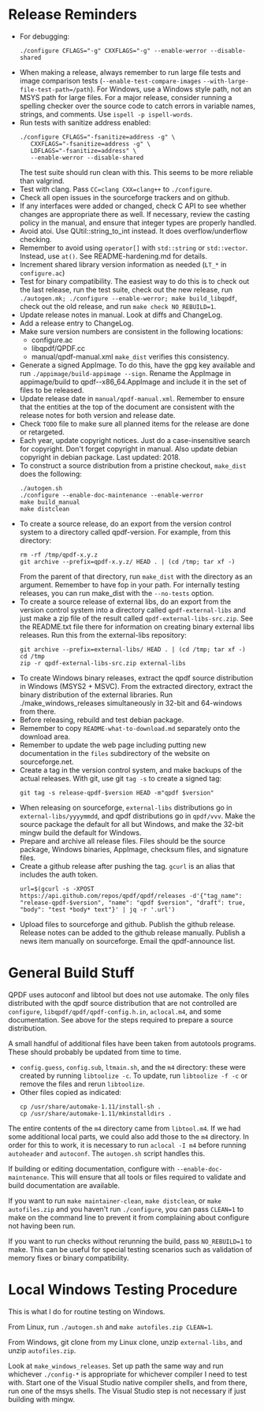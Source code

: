 # Release Reminders

* For debugging:
  ```
  ./configure CFLAGS="-g" CXXFLAGS="-g" --enable-werror --disable-shared
  ```
* When making a release, always remember to run large file tests and image comparison tests (`--enable-test-compare-images` `--with-large-file-test-path=/path`). For Windows, use a Windows style path, not an MSYS path for large files. For a major release, consider running a spelling checker over the source code to catch errors in variable names, strings, and comments. Use `ispell -p ispell-words`.
* Run tests with sanitize address enabled:
  ```
  ./configure CFLAGS="-fsanitize=address -g" \
     CXXFLAGS="-fsanitize=address -g" \
     LDFLAGS="-fsanitize=address" \
     --enable-werror --disable-shared
  ```
  The test suite should run clean with this. This seems to be more reliable than valgrind.
* Test with clang. Pass `CC=clang CXX=clang++` to `./configure`.
* Check all open issues in the sourceforge trackers and on github.
* If any interfaces were added or changed, check C API to see whether changes are appropriate there as well.  If necessary, review the casting policy in the manual, and ensure that integer types are properly handled.
* Avoid atoi. Use QUtil::string_to_int instead. It does overflow/underflow checking.
* Remember to avoid using `operator[]` with `std::string` or `std::vector`. Instead, use `at()`. See README-hardening.md for details.
* Increment shared library version information as needed (`LT_*` in `configure.ac`)
* Test for binary compatibility. The easiest way to do this is to check out the last release, run the test suite, check out the new release, run `./autogen.mk; ./configure --enable-werror; make build_libqpdf`, check out the old release, and run `make check NO_REBUILD=1`.
* Update release notes in manual. Look at diffs and ChangeLog.
* Add a release entry to ChangeLog.
* Make sure version numbers are consistent in the following locations:
  * configure.ac
  * libqpdf/QPDF.cc
  * manual/qpdf-manual.xml
  `make_dist` verifies this consistency.
* Generate a signed AppImage. To do this, have the gpg key available and run `./appimage/build-appimage --sign`. Rename the AppImage in appimage/build to qpdf-<version>-x86_64.AppImage and include it in the set of files to be released.
* Update release date in `manual/qpdf-manual.xml`.  Remember to ensure that the entities at the top of the document are consistent with the release notes for both version and release date.
* Check `TODO` file to make sure all planned items for the release are done or retargeted.
* Each year, update copyright notices. Just do a case-insensitive search for copyright. Don't forget copyright in manual. Also update debian copyright in debian package. Last updated: 2018.
* To construct a source distribution from a pristine checkout, `make_dist` does the following:
  ```
  ./autogen.sh
  ./configure --enable-doc-maintenance --enable-werror
  make build_manual
  make distclean
  ```
* To create a source release, do an export from the version control system to a directory called qpdf-version.  For example, from this directory:
  ```
  rm -rf /tmp/qpdf-x.y.z
  git archive --prefix=qpdf-x.y.z/ HEAD . | (cd /tmp; tar xf -)
  ```
  From the parent of that directory, run `make_dist` with the directory as an argument.  Remember to have fop in your path.  For internally testing releases, you can run make_dist with the `--no-tests` option.
* To create a source release of external libs, do an export from the version control system into a directory called `qpdf-external-libs` and just make a zip file of the result called `qpdf-external-libs-src.zip`.  See the README.txt file there for information on creating binary external libs releases. Run this from the external-libs repository:
  ```
  git archive --prefix=external-libs/ HEAD . | (cd /tmp; tar xf -)
  cd /tmp
  zip -r qpdf-external-libs-src.zip external-libs
  ```
* To create Windows binary releases, extract the qpdf source distribution in Windows (MSYS2 + MSVC).  From the extracted directory, extract the binary distribution of the external libraries.  Run ./make_windows_releases simultaneously in 32-bit and 64-windows from there.
* Before releasing, rebuild and test debian package.
* Remember to copy `README-what-to-download.md` separately onto the download area.
* Remember to update the web page including putting new documentation in the `files` subdirectory of the website on sourceforge.net.
* Create a tag in the version control system, and make backups of the actual releases.  With git, use git `tag -s` to create a signed tag:
  ```
  git tag -s release-qpdf-$version HEAD -m"qpdf $version"
  ```
* When releasing on sourceforge, `external-libs` distributions go in `external-libs/yyyymmdd`, and qpdf distributions go in `qpdf/vvv`. Make the source package the default for all but Windows, and make the 32-bit mingw build the default for Windows.
* Prepare and archive all release files. Files should be the source package, Windows binaries, AppImage, checksum files, and signature files.
* Create a github release after pushing the tag. `gcurl` is an alias that includes the auth token.
  ```
  url=$(gcurl -s -XPOST https://api.github.com/repos/qpdf/qpdf/releases -d'{"tag_name": "release-qpdf-$version", "name": "qpdf $version", "draft": true, "body": "test *body* text"}' | jq -r '.url')
  ```
* Upload files to sourceforge and github. Publish the github release. Release notes can be added to the github release manually. Publish a news item manually on sourceforge. Email the qpdf-announce list.

# General Build Stuff

QPDF uses autoconf and libtool but does not use automake.  The only files distributed with the qpdf source distribution that are not controlled are `configure`, `libqpdf/qpdf/qpdf-config.h.in`, `aclocal.m4`, and some documentation.  See above for the steps required to prepare a source distribution.

A small handful of additional files have been taken from autotools programs.  These should probably be updated from time to time.
* `config.guess`, `config.sub`, `ltmain.sh`, and the `m4` directory: these were created by running `libtoolize -c`.  To update, run `libtoolize -f -c` or remove the files and rerun `libtoolize`.
* Other files copied as indicated:
  ```
  cp /usr/share/automake-1.11/install-sh .
  cp /usr/share/automake-1.11/mkinstalldirs .
  ```

The entire contents of the `m4` directory came from `libtool.m4`.  If we had some additional local parts, we could also add those to the `m4` directory.  In order for this to work, it is necessary to run `aclocal -I m4` before running `autoheader` and `autoconf`. The `autogen.sh` script handles this.

If building or editing documentation, configure with `--enable-doc-maintenance`.  This will ensure that all tools or files required to validate and build documentation are available.

If you want to run `make maintainer-clean`, `make distclean`, or `make autofiles.zip` and you haven't run `./configure`, you can pass `CLEAN=1` to make on the command line to prevent it from complaining about configure not having been run.

If you want to run checks without rerunning the build, pass `NO_REBUILD=1` to make. This can be useful for special testing scenarios such as validation of memory fixes or binary compatibility.

# Local Windows Testing Procedure

This is what I do for routine testing on Windows.

From Linux, run `./autogen.sh` and `make autofiles.zip CLEAN=1`.

From Windows, git clone from my Linux clone, unzip `external-libs`, and unzip `autofiles.zip`.

Look at `make_windows_releases`. Set up path the same way and run whichever `./config-*` is appropriate for whichever compiler I need to test with. Start one of the Visual Studio native compiler shells, and from there, run one of the msys shells. The Visual Studio step is not necessary if just building with mingw.
